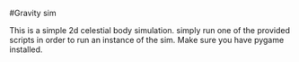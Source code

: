 #Gravity sim

This is a simple 2d celestial body simulation. simply run one of the provided scripts in order to run an instance of the sim.
Make sure you have pygame installed.